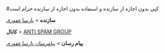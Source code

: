 #كپي بدون اجازه از سازنده و استفاده بدون اجازه از سازنده حرام است

<b>سازنده</b> > [پارسا غفوري](https://telegram.me/parsaghafoori)

<b>كانال</b> > [ANTI SPAM GROUP](https://telegram.me/anti_spam_group)

<b>پيام رسان</b> > [پيامرسان پارسا غفوري](https://telegram.me/parsa_masagerbot)
